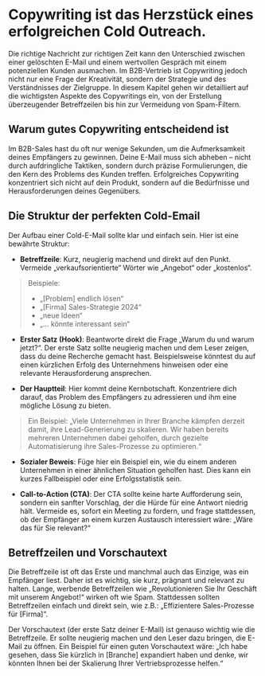 # Copywriting ist das Herzstück eines erfolgreichen Cold Outreach. 

Die richtige Nachricht zur richtigen Zeit kann den Unterschied zwischen einer gelöschten E-Mail und einem wertvollen Gespräch mit einem potenziellen Kunden ausmachen. Im B2B-Vertrieb ist Copywriting jedoch nicht nur eine Frage der Kreativität, sondern der Strategie und des Verständnisses der Zielgruppe. In diesem Kapitel gehen wir detailliert auf die wichtigsten Aspekte des Copywritings ein, von der Erstellung überzeugender Betreffzeilen bis hin zur Vermeidung von Spam-Filtern.

## Warum gutes Copywriting entscheidend ist

Im B2B-Sales hast du oft nur wenige Sekunden, um die Aufmerksamkeit deines Empfängers zu gewinnen. Deine E-Mail muss sich abheben – nicht durch aufdringliche Taktiken, sondern durch präzise Formulierungen, die den Kern des Problems des Kunden treffen. Erfolgreiches Copywriting konzentriert sich nicht auf dein Produkt, sondern auf die Bedürfnisse und Herausforderungen deines Gegenübers.

## Die Struktur der perfekten Cold-Email

Der Aufbau einer Cold-E-Mail sollte klar und einfach sein. Hier ist eine bewährte Struktur:

- **Betreffzeile**: Kurz, neugierig machend und direkt auf den Punkt. Vermeide „verkaufsorientierte“ Wörter wie „Angebot“ oder „kostenlos“. 
> Beispiele:
> - „[Problem] endlich lösen“
> - „[Firma] Sales-Strategie 2024“
> - „neue Ideen“
> - „... könnte interessant sein“

- **Erster Satz (Hook)**: Beantworte direkt die Frage „Warum du und warum jetzt?“. Der erste Satz sollte neugierig machen und dem Leser zeigen, dass du deine Recherche gemacht hast. Beispielsweise könntest du auf einen kürzlichen Erfolg des Unternehmens hinweisen oder eine relevante Herausforderung ansprechen.

- **Der Hauptteil**: Hier kommt deine Kernbotschaft. Konzentriere dich darauf, das Problem des Empfängers zu adressieren und ihm eine mögliche Lösung zu bieten. 
> Ein Beispiel:
> „Viele Unternehmen in Ihrer Branche kämpfen derzeit damit, ihre Lead-Generierung zu skalieren. Wir haben bereits mehreren Unternehmen dabei geholfen, durch gezielte Automatisierung ihre Sales-Prozesse zu optimieren.“

- **Sozialer Beweis**: Füge hier ein Beispiel ein, wie du einem anderen Unternehmen in einer ähnlichen Situation geholfen hast. Dies kann ein kurzes Fallbeispiel oder eine Erfolgsstatistik sein.

- **Call-to-Action (CTA)**: Der CTA sollte keine harte Aufforderung sein, sondern ein sanfter Vorschlag, der die Hürde für eine Antwort niedrig hält. Vermeide es, sofort ein Meeting zu fordern, und frage stattdessen, ob der Empfänger an einem kurzen Austausch interessiert wäre: „Wäre das für Sie relevant?“

## Betreffzeilen und Vorschautext

Die Betreffzeile ist oft das Erste und manchmal auch das Einzige, was ein Empfänger liest. Daher ist es wichtig, sie kurz, prägnant und relevant zu halten. Lange, werbende Betreffzeilen wie „Revolutionieren Sie Ihr Geschäft mit unserem Angebot!“ wirken oft wie Spam. Stattdessen sollten Betreffzeilen einfach und direkt sein, wie z.B.: „Effizientere Sales-Prozesse für [Firma]“.

Der Vorschautext (der erste Satz deiner E-Mail) ist genauso wichtig wie die Betreffzeile. Er sollte neugierig machen und den Leser dazu bringen, die E-Mail zu öffnen. Ein Beispiel für einen guten Vorschautext wäre: „Ich habe gesehen, dass Sie kürzlich in [Branche] expandiert haben und denke, wir könnten Ihnen bei der Skalierung Ihrer Vertriebsprozesse helfen.“
